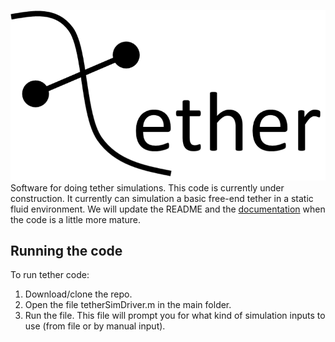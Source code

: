 ![tether](docs/images/tether.png)
Software for doing tether simulations.
This code is currently under construction. It currently can simulation a basic free-end tether in a static fluid environment.
We will update the README and the [documentation](https://rodmetoyer.github.io/tether/tether.html) when the code is a little more mature.

## Running the code
To run tether code:
1. Download/clone the repo. 
2. Open the file tetherSimDriver.m in the main folder. 
3. Run the file. This file will prompt you for what kind of simulation inputs to use (from file or by manual input). 
